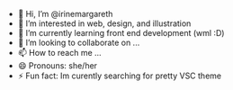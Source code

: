 - 👋 Hi, I’m @irinemargareth
- 👀 I’m interested in web, design, and illustration
- 🌱 I’m currently learning front end development (wml :D)
- 💞️ I’m looking to collaborate on ...
- 📫 How to reach me ...
- 😄 Pronouns: she/her
- ⚡ Fun fact: Im curently searching for pretty VSC theme

<!---
irinemargareth/irinemargareth is a ✨ special ✨ repository because its `README.md` (this file) appears on your GitHub profile.
You can click the Preview link to take a look at your changes.
--->

